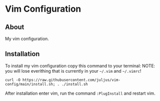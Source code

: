 # Vim Configuration


## About

My vim configuration.



## Installation

To install my vim configuration copy this command to your terminal:
NOTE: you will lose everithing that is currently in your `~/.vim` and `~/.vimrc`!
```
curl -O https://raw.githubusercontent.com/juljus/vim-config/main/install.sh; . ./install.sh
```

After installation enter vim, run the command `:PlugInstall` and restart vim.
